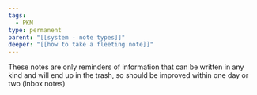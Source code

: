 ```yaml
---
tags:
  - PKM
type: permanent
parent: "[[system - note types]]"
deeper: "[[how to take a fleeting note]]"
---
```

These notes are only reminders of information that can be written in any kind and will end up in the trash, so should be improved within one day or two (inbox notes)


